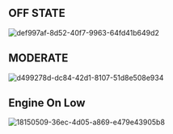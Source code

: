 ## OFF STATE

![def997af-8d52-40f7-9963-64fd41b649d2](https://user-images.githubusercontent.com/101448351/168331224-1fc2ed74-d15a-4d0e-8a13-8bbae69c375c.jpg)

## MODERATE

![d499278d-dc84-42d1-8107-51d8e508e934](https://user-images.githubusercontent.com/101448351/168331663-535c0fdb-ed39-43b9-96ac-6ed6943a3730.jpg)

## Engine On Low

![18150509-36ec-4d05-a869-e479e43905b8](https://user-images.githubusercontent.com/101448351/168331872-104c0632-77bc-4277-bab1-55ddbc8307b8.jpg)


